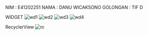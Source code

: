 NIM   : E41202251
NAMA  : DANU WICAKSONO
GOLONGAN : TIF D

WIDGET
![wd1](https://user-images.githubusercontent.com/80568927/136420451-967031b4-89e8-4302-960b-0864bd8ee123.jpg)
![wd2](https://user-images.githubusercontent.com/80568927/136420521-09c8f1fa-ceed-43d2-947f-3001d80aeb7b.jpg)
![wd3](https://user-images.githubusercontent.com/80568927/136420611-bf499817-ada7-4594-be87-1d5f7bb5cfdd.jpg)
![wd4](https://user-images.githubusercontent.com/80568927/136420640-7c70b1a4-e5f4-430e-91c2-dbf458a15698.jpg)

RecyclerView
![rc](https://user-images.githubusercontent.com/80568927/136420763-44b0c1e5-6488-4e28-bb55-fa5b8aabf245.jpeg)
